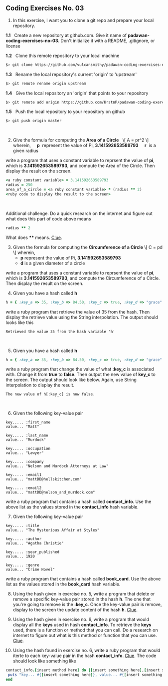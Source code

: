 ## Coding Exercises No. 03
1. In this exercise, I want you to clone a git repo and prepare your local repository.

 **1.1**&nbsp;&nbsp;&nbsp;Create a new repository at github.com. Give it name of **padawan-coding-exercises-no-03**. Don't initialize it with a README, .gitignore, or license

 **1.2**&nbsp;&nbsp;&nbsp;Clone this remote repository to your local machine

 ```bash
$> git clone https://github.com/vulcansmithy/padawan-coding-exercises-no-03.git
```

 **1.3**&nbsp;&nbsp;&nbsp;Rename the local repository's current 'origin' to 'upstream'

 ```bash
$> git remote rename origin upstream
```

 **1.4**&nbsp;&nbsp;&nbsp;Give the local repository an 'origin' that points to your repository

 ```bash
$> git remote add origin https://github.com/KrstnP/padawan-coding-exercises-no-03.git
```

 **1.5**&nbsp;&nbsp;&nbsp;Push the local repository to your repository on github

 ```bash
$> git push origin master
```
&nbsp;

2. Give the formula for computing the **Area of a Circle**
&nbsp;
\\[
A = pr^2
\\]
&nbsp;
 wherein,
 &nbsp;&nbsp;&nbsp;&nbsp;**p**&nbsp;&nbsp;represent the value of Pi, **3.141592653589793**
 &nbsp;&nbsp;&nbsp;&nbsp;**r**&nbsp;&nbsp;is a given radius

  write a program that uses a constant variable to reprsent the value of **pi**, which is **3.141592653589793**, and compute the Area of the Circle. Then display the result on the screen.

 ```ruby
<a ruby constant variable> = 3.141592653589793
radius = 250
area_of_a_circle = <a ruby constant variable> * (radius ** 2)
<ruby code to display the result to the screen>
```
&nbsp;

 Additional challenge. Do a quick research on the internet and figure out what does this part of code above means

 ```ruby
radius ** 2
```

 What does **\*\*** means. [Clue](https://www.ruby-forum.com/topic/76409).

3. Given the formula for computing the **Circumference of a Circle**
\\[
C = pd
\\]
 wherein,
    * **p** represent the value of Pi, **3.141592653589793**
    * **d** is a given diameter of a circle

 write a program that uses a constant variable to reprsent the value of **pi**, which is **3.141592653589793**, and compute the Circumference of a Circle. Then display the result on the screen.
&nbsp;

4. Given you have a hash called **h**

 ```ruby
h = { :key_a => 35, :key_b => 84.50, :key_c => true, :key_d => "grace" }
```
write a ruby program that retrieve the value of 35 from the
hash. Then display the retrieve value using the String interpolation. The output should looks like this

 ```
Retrieved the value 35 from the hash variable 'h'
```  
&nbsp;

5. Given you have a hash called **h**

 ``` ruby
h = { :key_a => 35, :key_b => 84.50, :key_c => true, :key_d => "grace" }
```

 write a ruby program that change the value of what **:key_c** is associated with. Change it from **true** to **false**. Then output the new value of **key_c** to the screen. The output should look like below. Again, use String interpolation to display the result.

 ```
The new value of h[:key_c] is now false.
```
&nbsp;

6. Given the following key-value pair

 ```
key..... :first_name
value... "Matt"
```
 ```
key..... :last_name
value... "Murdock"
```
 ```
key..... :occupation
value... "Lawyer"
```
 ```
key..... :company
value... "Nelson and Murdock Attorneys at Law"
```
 ```
key..... :email1
value... "mattDD@hellskitchen.com"
```
 ```
key..... :email2
value... "mattDD@nelson_and_murdock.com"
```

 write a ruby program that contains a hash called **contact_info**. Use the above list as the values stored in the **contact_info** hash variable.
&nbsp;

7. Given the following key-value pair

 ```
key..... :title
value... "The Mysterious Affair at Styles"
```
 ```
key..... :author
value... "Agatha Christie"
```
 ```
key..... :year_published
value... 1920
```
 ```
key..... :genre
value... "Crime Novel"
```

 write a ruby program that contains a hash called **book_card**. Use the above list as the values stored in the **book_card** hash variable.
&nbsp;

8. Using the hash given in exercise no. 5, write a program that delete or remove a specific key-value pair stored in the hash **h**. The one that you're going to remove is the **:key_c**. Once the key-value pair is remove, display to the screen the update content of the hash **h**. [Clue](https://docs.ruby-lang.org/en/2.0.0/Hash.html).
&nbsp;

9. Using the hash given in exercise no. 6, write a program that would display all the **keys** used in hash **contact_info**. To retrieve the **keys** used, there is a function or method that you can call. Do a research on internet to figure out what is this method or function that you can use. [Clue](https://docs.ruby-lang.org/en/2.0.0/Hash.html#method-i-keys).
&nbsp;

10. Using the hash found in exercise no. 6, write a ruby program that would iterte to each key-value pair in the hash **contact_info**. [Clue](https://docs.ruby-lang.org/en/2.0.0/Hash.html#method-i-each). The code should look like something like

```ruby
contact_info.[insert method here] do |[insert something here],[insert something here]|
 puts "key... #{[insert something here]}, value... #{[insert something here]}"
end
```
&nbsp;
